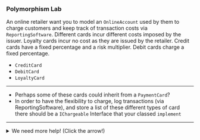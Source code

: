 ### Polymorphism Lab

An online retailer want you to model an `OnlineAccount` used by them to charge customers and keep track of transaction costs via `ReportingSoftware`. Different cards incur different costs imposed by the issuer. Loyalty cards incur no cost as they are issued by the retailer. Credit cards have a fixed percentage and a risk multiplier. Debit cards charge a fixed percentage.

- `CreditCard`
- `DebitCard`
- `LoyaltyCard`

<hr>

- Perhaps some of these cards could inherit from a `PaymentCard`?    
- In order to have the flexibility to charge, log transactions (via ReportingSoftware), and store a list of these different types of card there should be a `IChargeable` Interface that your classed `implement`

<hr>

<details>
    <summary>We need more help! (Click the arrow!)</summary>
    
### IChargeable

```java
    double getTransactionCost(double transactionAmount);
    void charge(double transactionAmount);
```

### PaymentCard
#### Abstract class `implements IChargeable`
- `cardNumber`
- `expiryDate`
- `securityNumber`
- `charges`
- Charging implies updating the list of `charges`

### CreditCard
#### Concrete class `extends PaymentCard`
- `customerRiskMultiplier`
- `creditLimit`

- Charging implies reducing the credit limit
- Should be able calculate transaction cost of 2% and account for `customerRiskMultiplier`

### DebitCard
#### Concrete class `extends PaymentCard`
- `sortCode`
- `accountNumber`

- Should be able calculate transaction cost of 1%
- Charging has no implementation (left to superclass)

### LoyaltyCard
#### Concrete class - no Superclass, `implements IChargeable`
- `vendor`
- `balance`

- Charging implies reducing the balance
- The transaction cost is zero
- Transactions are not logged

### OnlineAccount
#### Concrete class - no relation to other classes via extends / implements
- `name`
- `paymentMethods`
- `reportingSoftware`

- Should be able to `chargeCustomer` via a selected `paymentMethod` and tell the `reportingSoftware` to log the cost of the transaction

### ReportingSoftware 
#### Concrete class - no relation to other classes via extends / implements
- transactionCosts

- Should be able to add to list of transaction costs
</details>



